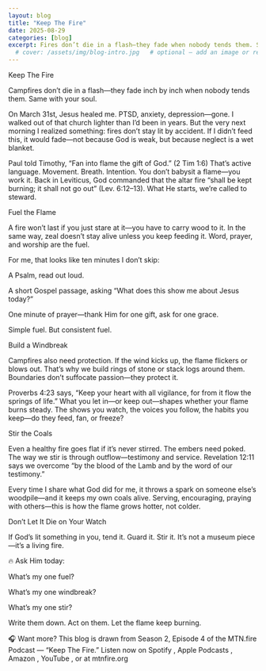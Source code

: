 ```yaml
---
layout: blog
title: "Keep The Fire"
date: 2025-08-29
categories: [blog]
excerpt: Fires don’t die in a flash—they fade when nobody tends them. Same with your soul. 
  # cover: /assets/img/blog-intro.jpg   # optional – add an image or remove this line
---
```


Keep The Fire

Campfires don’t die in a flash—they fade inch by inch when nobody tends them. Same with your soul.

On March 31st, Jesus healed me. PTSD, anxiety, depression—gone. I walked out of that church lighter than I’d been in years. But the very next morning I realized something: fires don’t stay lit by accident. If I didn’t feed this, it would fade—not because God is weak, but because neglect is a wet blanket.

Paul told Timothy, “Fan into flame the gift of God.” (2 Tim 1:6) That’s active language. Movement. Breath. Intention. You don’t babysit a flame—you work it. Back in Leviticus, God commanded that the altar fire “shall be kept burning; it shall not go out” (Lev. 6:12–13). What He starts, we’re called to steward.

Fuel the Flame

A fire won’t last if you just stare at it—you have to carry wood to it. In the same way, zeal doesn’t stay alive unless you keep feeding it. Word, prayer, and worship are the fuel.

For me, that looks like ten minutes I don’t skip:

A Psalm, read out loud.

A short Gospel passage, asking “What does this show me about Jesus today?”

One minute of prayer—thank Him for one gift, ask for one grace.

Simple fuel. But consistent fuel.

Build a Windbreak

Campfires also need protection. If the wind kicks up, the flame flickers or blows out. That’s why we build rings of stone or stack logs around them. Boundaries don’t suffocate passion—they protect it.

Proverbs 4:23 says, “Keep your heart with all vigilance, for from it flow the springs of life.”
What you let in—or keep out—shapes whether your flame burns steady. The shows you watch, the voices you follow, the habits you keep—do they feed, fan, or freeze?

Stir the Coals

Even a healthy fire goes flat if it’s never stirred. The embers need poked. The way we stir is through outflow—testimony and service. Revelation 12:11 says we overcome “by the blood of the Lamb and by the word of our testimony.”

Every time I share what God did for me, it throws a spark on someone else’s woodpile—and it keeps my own coals alive. Serving, encouraging, praying with others—this is how the flame grows hotter, not colder.

Don’t Let It Die on Your Watch

If God’s lit something in you, tend it. Guard it. Stir it. It’s not a museum piece—it’s a living fire.

🔥 Ask Him today:

What’s my one fuel?

What’s my one windbreak?

What’s my one stir?

Write them down. Act on them. Let the flame keep burning.

🎧 Want more? This blog is drawn from Season 2, Episode 4 of the MTN.fire Podcast — “Keep The Fire.”
Listen now on Spotify
, Apple Podcasts
, Amazon
, YouTube
, or at mtnfire.org
